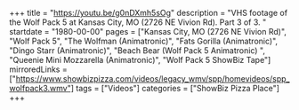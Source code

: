 +++
title = "https://youtu.be/g0nDXmh5sOg"
description = "VHS footage of the Wolf Pack 5 at Kansas City, MO (2726 NE Vivion Rd). Part 3 of 3. "
startdate = "1980-00-00"
pages = ["Kansas City, MO (2726 NE Vivion Rd)", "Wolf Pack 5", "The Wolfman (Animatronic)", "Fats Gorilla (Animatronic)", "Dingo Starr (Animatronic)", "Beach Bear (Wolf Pack 5 Animatronic) ", "Queenie Mini Mozzarella (Animatronic)", "Wolf Pack 5 ShowBiz Tape"]
mirroredLinks = ["https://www.showbizpizza.com/videos/legacy_wmv/spp/homevideos/spp_wolfpack3.wmv"]
tags = ["Videos"]
categories = ["ShowBiz Pizza Place"]
+++
